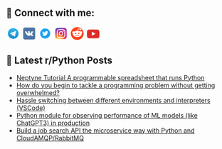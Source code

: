 ## 🔎 Connect with me:
[<img src="https://github.com/bullbesh/bullbesh/blob/main/images/Telegram.png" width="32" height="32" />](https://t.me/bullbesh)
[<img src="https://github.com/bullbesh/bullbesh/blob/main/images/VK.png" width="32" height="32" />](https://vk.com/bullbesh)
[<img src="https://github.com/bullbesh/bullbesh/blob/main/images/Twitter.png" width="32" height="32" />](https://twitter.com/bullbesh1)
[<img src="https://github.com/bullbesh/bullbesh/blob/main/images/Instagram.png" width="32" height="32" />](https://www.instagram.com/bullbesh)
[<img src="https://github.com/bullbesh/bullbesh/blob/main/images/Reddit.png" width="32" height="32" />](https://www.reddit.com/user/bullbesh)
[<img src="https://github.com/bullbesh/bullbesh/blob/main/images/YouTube.png" width="32" height="32" />](https://www.youtube.com/channel/UCtfjRs6uzgq5mfm8S06WTcg)

## 📕 Latest r/Python Posts
<!-- BLOG-POST-LIST:START -->
- [Neptyne Tutorial A programmable spreadsheet that runs Python](https://www.reddit.com/r/Python/comments/114nhrx/neptyne_tutorial_a_programmable_spreadsheet_that/)
- [How do you begin to tackle a programming problem without getting overwhelmed?](https://www.reddit.com/r/Python/comments/114k3mj/how_do_you_begin_to_tackle_a_programming_problem/)
- [Hassle switching between different environments and interpreters &lpar;VSCode&rpar;](https://www.reddit.com/r/Python/comments/114jufk/hassle_switching_between_different_environments/)
- [Python module for observing performance of ML models &lpar;like ChatGPT3&rpar; in production](https://www.reddit.com/r/Python/comments/114jr5q/python_module_for_observing_performance_of_ml/)
- [Build a job search API the microservice way with Python and CloudAMQP/RabbitMQ](https://www.reddit.com/r/Python/comments/114j4c5/build_a_job_search_api_the_microservice_way_with/)
<!-- BLOG-POST-LIST:END -->
